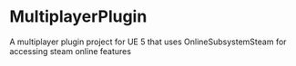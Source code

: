 # MultiplayerPlugin
A multiplayer plugin project for UE 5 that uses OnlineSubsystemSteam for accessing steam online features

